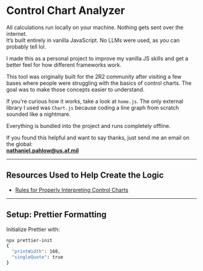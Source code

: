 # Control Chart Analyzer

All calculations run locally on your machine. Nothing gets sent over the internet.  
It’s built entirely in vanilla JavaScript. No LLMs were used, as you can probably tell lol.

I made this as a personal project to improve my vanilla JS skills and get a better feel for how different frameworks work.

This tool was originally built for the 2R2 community after visiting a few bases where people were struggling with the basics of control charts. The goal was to make those concepts easier to understand.

If you're curious how it works, take a look at `home.js`. The only external library I used was `Chart.js` because coding a line graph from scratch sounded like a nightmare.

Everything is bundled into the project and runs completely offline.

If you found this helpful and want to say thanks, just send me an email on the global:  
**nathaniel.pahlow@us.af.mil**

---

## Resources Used to Help Create the Logic

- [Rules for Properly Interpreting Control Charts](https://www.pharmaceuticalonline.com/doc/rules-for-properly-interpreting-control-charts-0001)

---

## Setup: Prettier Formatting

Initialize Prettier with:

```bash
npx prettier-init
{
  "printWidth": 160,
  "singleQuote": true
}
```
